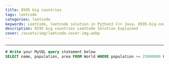 ```yaml
---
title: 0595 big countries
tags: leetcode
categories: leetcode
keywords: LeetCode, leetcode solution in Python3 C++ Java, 0595-big-countries solution
description: 0595 big countries LeetCode Solution Explained
cover: /assets/img/leetcode-cover-img.webp
---
```







---




```sql
# Write your MySQL query statement below
SELECT name, population, area FROM World WHERE population >= 25000000 OR area >= 3000000;
```
